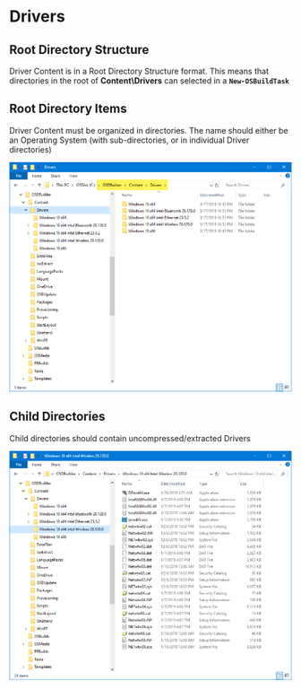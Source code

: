 # Drivers

## Root Directory Structure

Driver Content is in a Root Directory Structure format.  This means that directories in the root of **Content\Drivers** can selected in a **`New-OSBuildTask`**

## Root Directory Items

Driver Content must be organized in directories.  The name should either be an Operating System \(with sub-directories, or in individual Driver directories\)

![](../../../../../.gitbook/assets/image%20%28252%29.png)

## Child Directories

Child directories should contain uncompressed/extracted Drivers

![](../../../../../.gitbook/assets/image%20%2844%29.png)

